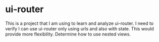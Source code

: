 ui-router
=========

This is a project that I am using to learn and analyze ui-router. I need to verify I can use ui-router only using urls and also with state. This would provide more flexibility. Determine how to use nested views. 
